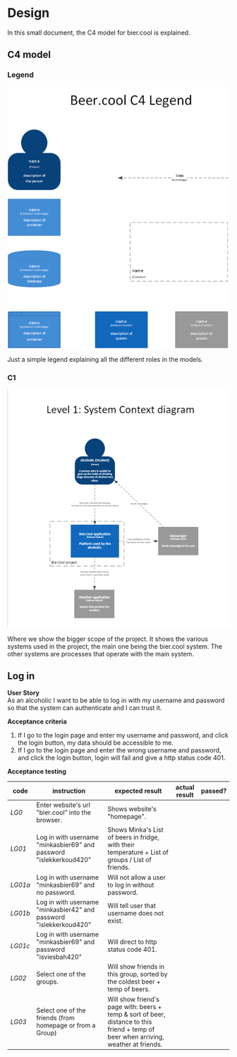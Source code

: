 # Design

In this small document, the C4 model for bier.cool is explained.  

## C4 model

### Legend

![C4 Legend](C4Legend.png "Philadelphia's Magic Gardens")

Just a simple legend explaining all the different roles in the models.

### C1
![C1 Bier.cool](bierC10806.jpg "Philadelphia's Magic Gardens")

Where we show the bigger scope of the project. It shows the various systems used in the project, the main one being the 
bier.cool system. The other systems are processes that operate with the main system.


## Log in 

**User Story**  
As an alcoholic I want to be able to log in with my username and password so that the system can authenticate and I can trust it. 

**Acceptance criteria**  

1. If I go to the login page and enter my username and password, and click the login button, my data should be accessible to me. 
2. If I go to the login page and enter the wrong username and password, and click the login button, login will fail and give a http status code 401.  


**Acceptance testing**

| **code** 	| **instruction**                                                    	| **expected result**                                                                                                                  	| **actual result** 	| **passed?** 	|
|----------	|--------------------------------------------------------------------	|--------------------------------------------------------------------------------------------------------------------------------------	|-------------------	|-------------	|
| *LG0*    	| Enter website's url "bier.cool" into the browser.                  	| Shows website's "homepage".                                                                                                          	|                   	|             	|
| *LG01*   	| Log in with username "minkasbier69" and password "islekkerkoud420" 	| Shows Minka's List of beers in fridge, with their temperature + List  of groups / List of friends.                                   	|                   	|             	|
| *LG01a*  	| Log in with username "minkasbier69" and no password.               	| Will not allow a user to log in without password.                                                                                    	|                   	|             	|
| *LG01b*  	| Log in with username "minkasbier42" and password "islekkerkoud420" 	| Will tell user that username does not exist.                                                                                         	|                   	|             	|
| *LG01c*  	| Log in with username "minkasbier69" and password "isviesbah420"    	| Will direct to http status code 401.                                                                                                 	|                   	|             	|
| *LG02*   	| Select one of the groups.                                          	| Will show friends in this group, sorted by the coldest beer + temp of beers.                                                         	|                   	|             	|
| *LG03*   	| Select one of the friends (from homepage or from a Group)          	| Will show friend's page with: beers + temp & sort of beer, distance to this friend + temp of beer when arriving, weather at friends. 	|                   	|             	|


